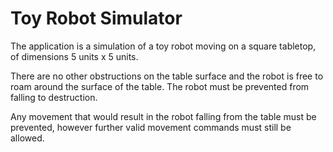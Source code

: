 # Toy Robot Simulator

The application is a simulation of a toy robot moving on a square tabletop, of dimensions 5 units x 5 units.

There are no other obstructions on the table surface and the robot is free to roam around the surface of the table. The robot must be prevented from falling to destruction.

Any movement that would result in the robot falling from the table must be prevented, however further valid movement commands must still be allowed.